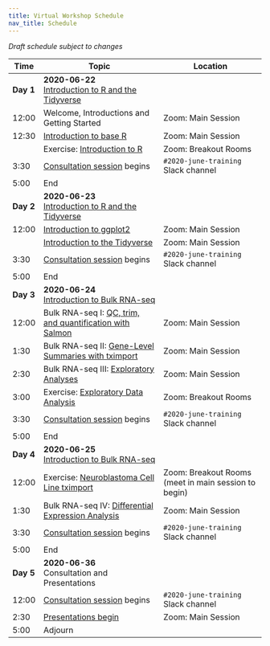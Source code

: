 ```yaml
---
title: Virtual Workshop Schedule
nav_title: Schedule
---
```


<!--See an example from a past virtual workshop here: https://github.com/AlexsLemonade/2020-may-training/wiki/Schedule --> 

*Draft schedule subject to changes*

| Time        | Topic                                          | Location |
|-------------|------------------------------------------------|----------|
| **Day 1**   | **2020-06-22** <br> [Introduction to R and the Tidyverse](https://github.com/AlexsLemonade/training-modules/blob/{{site.release_tag}}/intro-to-R-tidyverse/README.md)                      
| 12:00       | Welcome, Introductions and Getting Started  | Zoom: Main Session |
| 12:30       | [Introduction to base R](https://htmlpreview.github.io/?https://github.com/AlexsLemonade/training-modules/blob/{{site.release_tag}}/intro-to-R-tidyverse/01-intro_to_base_R.nb.html) | Zoom: Main Session |
|             | Exercise: [Introduction to R](https://github.com/AlexsLemonade/training-modules/blob/{{site.release_tag}}/intro-to-R-tidyverse/01b-intro_to_base_R_exercise.Rmd) | Zoom: Breakout Rooms |
| 3:30 		 | [Consultation session](workshop-structure.md#consultation-sessions) begins | `#2020-june-training` Slack channel |
| 5:00        | End             | |
| **Day 2**   | **2020-06-23** <br> [Introduction to R and the Tidyverse](https://github.com/AlexsLemonade/training-modules/blob/{{site.release_tag}}/intro-to-R-tidyverse/README.md)      | |
| 12:00      | [Introduction to ggplot2](https://htmlpreview.github.io/?https://github.com/AlexsLemonade/training-modules/blob/{{site.release_tag}}/intro-to-R-tidyverse/02-intro_to_ggplot2.nb.html) | Zoom: Main Session |
|             | [Introduction to the Tidyverse](https://htmlpreview.github.io/?https://github.com/AlexsLemonade/training-modules/blob/{{site.release_tag}}/intro-to-R-tidyverse/03-intro_to_tidyverse.nb.html) | Zoom: Main Session
| 3:30        | [Consultation session](workshop-structure.md#consultation-sessions) begins | `#2020-june-training` Slack channel |
| 5:00        | End             |
| **Day 3**   | **2020-06-24** <br> [Introduction to Bulk RNA-seq](https://github.com/AlexsLemonade/training-modules/blob/{{site.release_tag}}/RNA-seq/README.md) | 
| 12:00       | Bulk RNA-seq I: [QC, trim, and quantification with Salmon](https://github.com/AlexsLemonade/training-modules/blob/{{site.release_tag}}/RNA-seq/01-qc_trim_quant.md)            | Zoom: Main Session
| 1:30       | Bulk RNA-seq II: [Gene-Level Summaries with tximport](https://htmlpreview.github.io/?https://github.com/AlexsLemonade/training-modules/blob/{{site.release_tag}}/RNA-seq/02-gastric_cancer_tximport.nb.html) | Zoom: Main Session
| 2:30        | Bulk RNA-seq III: [Exploratory Analyses](https://htmlpreview.github.io/?https://github.com/AlexsLemonade/training-modules/blob/{{site.release_tag}}/RNA-seq/03-gastric_cancer_exploratory.nb.html) |  Zoom: Main Session
| 3:00        | Exercise: [Exploratory Data Analysis](https://github.com/AlexsLemonade/training-modules/blob/{{site.release_tag}}RNA-seq/03b-exploratory_data_analysis_exercise.Rmd) | Zoom: Breakout Rooms |
| 3:30        | [Consultation session](workshop-structure.md#consultation-sessions) begins |   `#2020-june-training` Slack channel
| 5:00        | End             |        
| **Day 4**   | **2020-06-25** <br> [Introduction to Bulk RNA-seq](https://github.com/AlexsLemonade/training-modules/blob/{{site.release_tag}}/RNA-seq/README.md) | 
| 12:00       | Exercise: [Neuroblastoma Cell Line tximport](https://github.com/AlexsLemonade/training-modules/blob/{{site.release_tag}}/RNA-seq/04-nb_cell_line_tximport.md) | Zoom: Breakout Rooms (meet in main session to begin)
| 1:30        | Bulk RNA-seq IV: [Differential Expression Analysis](https://htmlpreview.github.io/?https://github.com/AlexsLemonade/training-modules/blob/{{site.release_tag}}/RNA-seq/05-nb_cell_line_DESeq2.nb.html)               | Zoom: Main Session |
| 3:30        | [Consultation session](workshop-structure.md#consultation-sessions) begins |   `#2020-june-training` Slack channel
| 5:00        | End             |
| **Day 5**   | **2020-06-36** <br> Consultation and Presentations |
| 12:00       | [Consultation session](workshop-structure.md#consultation-sessions) begins |  `#2020-june-training` Slack channel
| 2:30        | [Presentations begin](workshop-structure.md#presentations) | Zoom: Main Session |
| 5:00        | Adjourn   |
